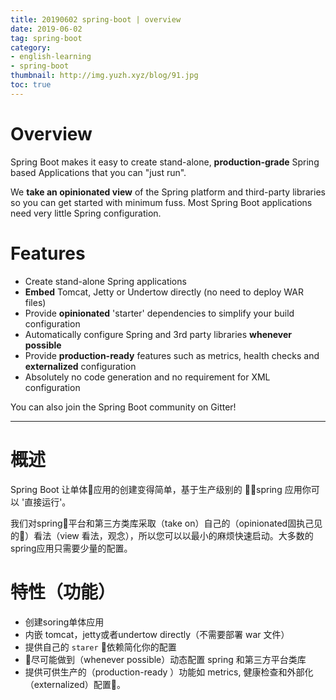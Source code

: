 ```yaml
---
title: 20190602 spring-boot | overview
date: 2019-06-02
tag: spring-boot
category:
- english-learning
- spring-boot
thumbnail: http://img.yuzh.xyz/blog/91.jpg
toc: true
---
```


# Overview

Spring Boot makes it easy to create stand-alone, **production-grade** Spring based Applications that you can "just run".

We **take an opinionated view** of the Spring platform and third-party libraries so you can get started with minimum fuss. Most Spring Boot applications need very little Spring configuration.
<!-- more -->
# Features
- Create stand-alone Spring applications
- **Embed** Tomcat, Jetty or Undertow directly (no need to deploy WAR files)
- Provide **opinionated** 'starter' dependencies to simplify your build configuration
- Automatically configure Spring and 3rd party libraries **whenever possible**
- Provide **production-ready** features such as metrics, health checks and **externalized** configuration
- Absolutely no code generation and no requirement for XML configuration

You can also join the Spring Boot community on Gitter!

---

# 概述
Spring Boot 让单体应用的创建变得简单，基于生产级别的 spring 应用你可以 '直接运行'。

我们对spring平台和第三方类库采取（take on）自己的（opinionated固执己见的）看法（view 看法，观念），所以您可以以最小的麻烦快速启动。大多数的spring应用只需要少量的配置。

# 特性（功能）
- 创建soring单体应用
- 内嵌 tomcat，jetty或者undertow directly（不需要部署 war 文件）
- 提供自己的 `starer` 依赖简化你的配置
- 尽可能做到（whenever possible）动态配置 spring 和第三方平台类库
- 提供可供生产的（production-ready ）功能如 metrics, 健康检查和外部化（externalized）配置。
